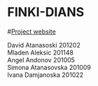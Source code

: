 # FINKI-DIANS
#[Project website](https://dians.ddcode.co/)


David Atanasoski 201202 <br />
Mladen Aleksic 201148 <br />
Angel Andonov 201005 <br />
Simona Atanasovska 201009 <br />
Ivana Damjanoska 201022 <br />

